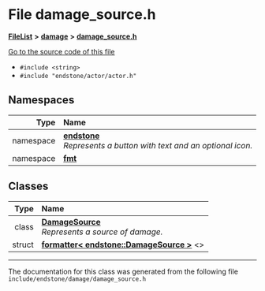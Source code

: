 

# File damage\_source.h



[**FileList**](files.md) **>** [**damage**](dir_d35032eb9ca22acb8eface5f2c8b6a35.md) **>** [**damage\_source.h**](damage__source_8h.md)

[Go to the source code of this file](damage__source_8h_source.md)



* `#include <string>`
* `#include "endstone/actor/actor.h"`













## Namespaces

| Type | Name |
| ---: | :--- |
| namespace | [**endstone**](namespaceendstone.md) <br>_Represents a button with text and an optional icon._  |
| namespace | [**fmt**](namespacefmt.md) <br> |


## Classes

| Type | Name |
| ---: | :--- |
| class | [**DamageSource**](classendstone_1_1DamageSource.md) <br>_Represents a source of damage._  |
| struct | [**formatter&lt; endstone::DamageSource &gt;**](structfmt_1_1formatter_3_01endstone_1_1DamageSource_01_4.md) &lt;&gt;<br> |



















































------------------------------
The documentation for this class was generated from the following file `include/endstone/damage/damage_source.h`

